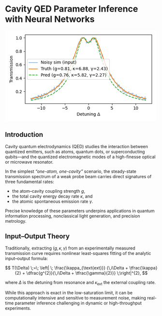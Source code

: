 # Cavity QED Parameter Inference with Neural Networks

![](figure.png)

## Introduction

Cavity quantum electrodynamics (QED) studies the interaction between quantized emitters, such as atoms, quantum dots, or superconducting qubits—and the quantized electromagnetic modes of a high-finesse optical or microwave resonator.  

In the simplest *“one-atom, one-cavity”* scenario, the steady-state transmission spectrum of a weak probe beam carries direct signatures of three fundamental rates:  
- the atom–cavity coupling strength $g$,  
- the total cavity energy decay rate $\kappa$, and  
- the atomic spontaneous emission rate $\gamma$.  

Precise knowledge of these parameters underpins applications in quantum information processing, nonclassical light generation, and precision metrology.

## Input–Output Theory

Traditionally, extracting $(g, \kappa, \gamma)$ from an experimentally measured transmission curve requires nonlinear least-squares fitting of the analytic input–output formula:

$$
T(\Delta) \;=\; 
\left| \; 
\frac{\kappa_{\text{ext}}}
     {\,i\Delta + \tfrac{\kappa}{2} + \dfrac{g^{2}}{\,i\Delta + \tfrac{\gamma}{2}}}
\;\right|^{2},
$$

where $\Delta$ is the detuning from resonance and $\kappa_{\text{ext}}$ the external coupling rate.  

While this approach is exact in the low-saturation limit, it can be computationally intensive and sensitive to measurement noise, making real-time parameter inference challenging in dynamic or high-throughput experiments.
